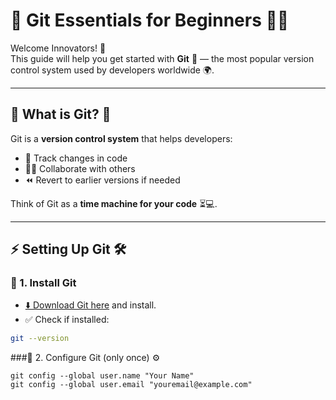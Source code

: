 # 🚀 Git Essentials for Beginners 🌱✨

Welcome Innovators! 🎉  
This guide will help you get started with **Git** 🐙 — the most popular version control system used by developers worldwide 🌍.  

---

## 📌 What is Git? 🤔  
Git is a **version control system** that helps developers:  
- 📂 Track changes in code  
- 👨‍💻 Collaborate with others  
- ⏪ Revert to earlier versions if needed  

Think of Git as a **time machine for your code** ⏳💻.

---

## ⚡ Setting Up Git 🛠️  

### 🔹 1. Install Git  
- [⬇️ Download Git here](https://git-scm.com/downloads) and install.  
- ✅ Check if installed:  
```bash
git --version
```

###🔹 2. Configure Git (only once) ⚙️
```
git config --global user.name "Your Name"
git config --global user.email "youremail@example.com"
```

